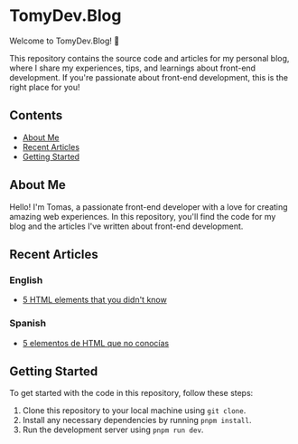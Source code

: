# TomyDev.Blog

Welcome to TomyDev.Blog! 🚀

This repository contains the source code and articles for my personal blog, where I share my experiences, tips, and learnings about front-end development. If you're passionate about front-end development, this is the right place for you!

## Contents

- [About Me](#about-me)
- [Recent Articles](#recent-articles)
- [Getting Started](#getting-started)

## About Me

Hello! I'm Tomas, a passionate front-end developer with a love for creating amazing web experiences. In this repository, you'll find the code for my blog and the articles I've written about front-end development.

## Recent Articles

### English

- [5 HTML elements that you didn't know](https://tomydev-blog.vercel.app/en/5-html-elements-that-you-didnt-know)

### Spanish

- [5 elementos de HTML que no conocías](https://tomydev-blog.vercel.app/es/5-elementos-de-html-que-no-conocias)

## Getting Started

To get started with the code in this repository, follow these steps:

1. Clone this repository to your local machine using `git clone`.
2. Install any necessary dependencies by running `pnpm install`.
3. Run the development server using `pnpm run dev`.

